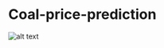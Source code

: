 # Coal-price-prediction


![alt text](https://github.com/progamandoconro/carbon-prediction/blob/master/carbon.png)



